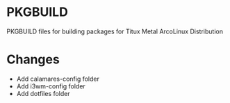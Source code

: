 # PKGBUILD
PKGBUILD files for building packages for Titux Metal ArcoLinux Distribution

# Changes

- Add calamares-config folder
- Add i3wm-config folder
- Add dotfiles folder
